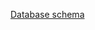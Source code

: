
[Database schema](https://viewer.diagrams.net/?tags=%7B%7D&highlight=0000ff&edit=_blank&layers=1&nav=1&title=book-store-ERD.drawio#R7Vpdc%2BI2FP01zLQPyRg7kOwjdmDTLrQMSbflqaNgYdQIyZXF1%2F76XtkSBoSJ2QSWBmY8xLqWrqV7jnR0FVe8YDz%2FLFA86vAQ04rrhPOKd19x3bs7B36VYZEZbu5uMkMkSJiZqrnhkXzD2qjbRRMS4mStouScShKvGwecMTyQazYkBJ%2BtVxtyuv7WGEXYMjwOELWtf5JQjvSwak5uf8AkGpk3Vx39ZIxMZW1IRijkszUTnssWZ1J3sYvFGDHMJDzpIPGCRaXWHEmpRtqouC24hqr2dcR5RDGKSXI94GMwDxKo0hqiMaEqzCuOfO0IXuc1K14gOJfZ3XgeYKqgMjBkfWoVPF3GQSi%2FJRoEV9NF%2B8WR7GHmfZWdTtS9fb5yMy9TRCc6vo2JHHGR6BDJhYk7RCtWtxI9K5OfSCSkpofngAEAl4gwGJt3X03LlKI4IWn1zDIiNGyjBZ9I48iU%2FCGZ47CXsUPVBaK0wZkqKucqzo%2B6M%2BoxoiRicD%2BAwas3%2BgIn0Jc2SqSuYYdHR2yKhcTzFZMO12fMx1iKBVTRT926poWeKoZjs5x3nmHOaJVzhnJIEylaus7xgRsN0R5weRZchTjByCVBtAdzELEohWwdERXWUPD4CYkIS22IOVEBbU5xNgvS2BNKA065ApZxhk21dHA1Hy4YbuBc1yo16EAA5WpehktVFzLgLJECCKJehQGnGVZY%2BZLH%2Bj0UD003hA6mun%2FmUsKkKkJ1J61fh1pD65WE9uZQyN5YyHa%2F7IMth7EOabqcjUgYYpbNSLUEoxzvLVBujf8y5ptgbM7Dknh4pfFYBWDP%2BGtneVT29oYocJ8hiX0%2BYWFigbrs5%2FfjXLNwhuqu87XRCx4avZ%2FcWu1nKP72%2B5P6%2FaPdhj%2Fd3i%2BdRq8Pd1%2Ba%2FRPkhFmLs7p%2BEqMBYVE7a1nfIE3tEKSZF05i99O7kqiUu%2FdlEWv%2FM%2B93%2FX6b4hmq%2Fxv4v4bBVfWuvBCkWPcUC3wQdvJNyTTV0K2KeFqekTGFncoDRuGGyefpjrGAMWWl5dia4RxQM25Laob3DpqxnQWf3rgdePelAIfE%2BKsWLEA2GrsZ%2FmbJ2BX%2B%2FSVj09sRJrvh1ArMDI3xbtX4oTR4VRGOQ4w9ZeH7iVLK3RE2F66dH%2Ficv1ySuYqdzLlO2Wyufqg9v2tv%2BvebuGeTzpXfCp5KPufaG%2F2PlNAtqXvJ6Ny6hfQlpXs7bc4up9tDDC4p3aF044fndLZstPaSjQNLhFOwBs1GROJHWCZUpZlAsaKmHNNCVdk5BS45n60pKP2%2FzN%2BvSctp532nSKWPnCVuz6CrFrkuSnN0pamWzT8Pd3zolufB%2F%2B74sPz5wEeXkqp9KHTOx4d7HxydkTBcUpBTEIayZ1eHEwY7Cfk4wnDJMZah2HJwlTyzcxWGS8ZQGJstR5wWE3AYYZPaQaSJXPQwRZJw1syfZAlgpgyw%2FVxL7DALG%2Br7UCg2e8COJ95BbKEYoMaFjXLgOZF%2FmSZw31f265ou3c9Xqt0baYH%2BiMWykSqstFLFvFlaMu1s6ujdQ8InYoB3LPt61ZdGqooiq0mngld2LVomDls%2FORRp0Kd4rbs7mNdV%2Bplzum6Exnwd7G6wLRu5bpUzzXJ0u%2BHI23SUhcZy9DploZh%2FNJtVzz909pr%2FAQ%3D%3D)
